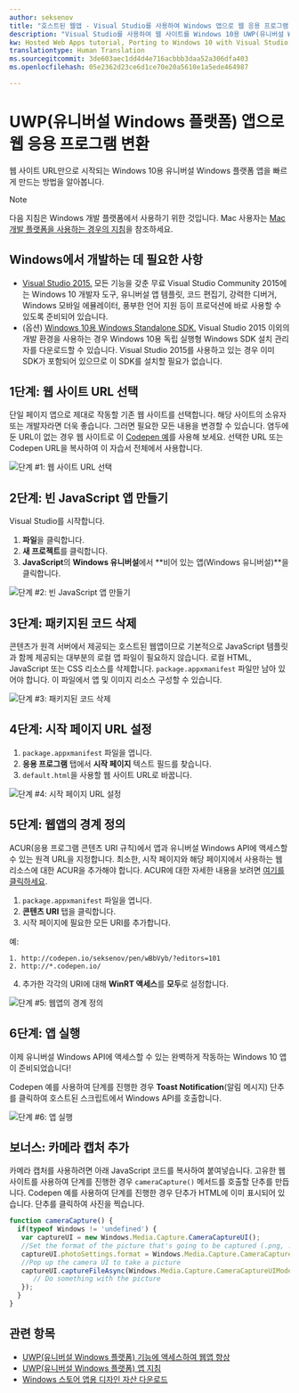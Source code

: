 ```yaml
---
author: seksenov
title: "호스트된 웹앱 - Visual Studio를 사용하여 Windows 앱으로 웹 응용 프로그램 변환"
description: "Visual Studio를 사용하여 웹 사이트를 Windows 10용 UWP(유니버설 Windows 플랫폼) 앱으로 변환합니다."
kw: Hosted Web Apps tutorial, Porting to Windows 10 with Visual Studio, How to convert website to Windows, How to add website to Windows Store, Packaging web application for Microsoft Store, Test Windows 10 native features and runtime APIs with CodePen, How to use Windows Cortana Live Tiles Built-in Camera on my Website with remote JavaScript
translationtype: Human Translation
ms.sourcegitcommit: 3de603aec1dd4d4e716acbbb3daa52a306dfa403
ms.openlocfilehash: 05e2362d23ce6d1ce70e20a5610e1a5ede464987

---
```


# UWP(유니버설 Windows 플랫폼) 앱으로 웹 응용 프로그램 변환

웹 사이트 URL만으로 시작되는 Windows 10용 유니버설 Windows 플랫폼 앱을 빠르게 만드는 방법을 알아봅니다. 

> [!NOTE]
> 다음 지침은 Windows 개발 플랫폼에서 사용하기 위한 것입니다. Mac 사용자는 [Mac 개발 플랫폼을 사용하는 경우의 지침](/hwa-create-mac.md)을 참조하세요.

## Windows에서 개발하는 데 필요한 사항

- [Visual Studio 2015.](https://www.visualstudio.com/) 모든 기능을 갖춘 무료 Visual Studio Community 2015에는 Windows 10 개발자 도구, 유니버설 앱 템플릿, 코드 편집기, 강력한 디버거, Windows 모바일 에뮬레이터, 풍부한 언어 지원 등이 프로덕션에 바로 사용할 수 있도록 준비되어 있습니다.
- (옵션) [Windows 10용 Windows Standalone SDK.](https://dev.windows.com/downloads/windows-10-sdk) Visual Studio 2015 이외의 개발 환경을 사용하는 경우 Windows 10용 독립 실행형 Windows SDK 설치 관리자를 다운로드할 수 있습니다. Visual Studio 2015를 사용하고 있는 경우 이미 SDK가 포함되어 있으므로 이 SDK를 설치할 필요가 없습니다.

## 1단계: 웹 사이트 URL 선택
단일 페이지 앱으로 제대로 작동할 기존 웹 사이트를 선택합니다. 해당 사이트의 소유자 또는 개발자라면 더욱 좋습니다. 그러면 필요한 모든 내용을 변경할 수 있습니다. 염두에 둔 URL이 없는 경우 웹 사이트로 이 [Codepen 예](http://codepen.io/seksenov/pen/wBbVyb/?editors=101)를 사용해 보세요. 선택한 URL 또는 Codepen URL을 복사하여 이 자습서 전체에서 사용합니다. 

![단계 #1: 웹 사이트 URL 선택](images/hwa-to-uwp/windows_step1.png)

## 2단계: 빈 JavaScript 앱 만들기

Visual Studio를 시작합니다.
1. **파일**을 클릭합니다.
2. **새 프로젝트**를 클릭합니다.
3. **JavaScript**의 **Windows 유니버설**에서 **비어 있는 앱(Windows 유니버설)**을 클릭합니다.

![단계 #2: 빈 JavaScript 앱 만들기](images/hwa-to-uwp/windows_step2.png)

## 3단계: 패키지된 코드 삭제

콘텐츠가 원격 서버에서 제공되는 호스트된 웹앱이므로 기본적으로 JavaScript 템플릿과 함께 제공되는 대부분의 로컬 앱 파일이 필요하지 않습니다. 로컬 HTML, JavaScript 또는 CSS 리소스를 삭제합니다. `package.appxmanifest` 파일만 남아 있어야 합니다. 이 파일에서 앱 및 이미지 리소스 구성할 수 있습니다.

![단계 #3: 패키지된 코드 삭제](images/hwa-to-uwp/windows_step3.png)

## 4단계: 시작 페이지 URL 설정

1. `package.appxmanifest` 파일을 엽니다.
2. **응용 프로그램** 탭에서 **시작 페이지** 텍스트 필드를 찾습니다.
3. `default.html`을 사용할 웹 사이트 URL로 바꿉니다.

![단계 #4: 시작 페이지 URL 설정](images/hwa-to-uwp/windows_step4.png)

## 5단계: 웹앱의 경계 정의

ACUR(응용 프로그램 콘텐츠 URI 규칙)에서 앱과 유니버설 Windows API에 액세스할 수 있는 원격 URL을 지정합니다. 최소한, 시작 페이지와 해당 페이지에서 사용하는 웹 리소스에 대한 ACUR을 추가해야 합니다. ACUR에 대한 자세한 내용을 보려면 [여기를 클릭하세요](./hwa-access-features.md#keep-your-app-secure-setting-application-content-uri-rules-acurs).
1. `package.appxmanifest` 파일을 엽니다.
2. **콘텐츠 URI** 탭을 클릭합니다.
3. 시작 페이지에 필요한 모든 URI를 추가합니다.

예:
```
1. http://codepen.io/seksenov/pen/wBbVyb/?editors=101
2. http://*.codepen.io/
```
4. 추가한 각각의 URI에 대해 **WinRT 액세스**를 **모두**로 설정합니다.

![단계 #5: 웹앱의 경계 정의](images/hwa-to-uwp/windows_step5.png)

## 6단계: 앱 실행

이제 유니버설 Windows API에 액세스할 수 있는 완벽하게 작동하는 Windows 10 앱이 준비되었습니다!

Codepen 예를 사용하여 단계를 진행한 경우 **Toast Notification**(알림 메시지) 단추를 클릭하여 호스트된 스크립트에서 Windows API를 호출합니다.

![단계 #6: 앱 실행](images/hwa-to-uwp/windows_step6.png)

## 보너스: 카메라 캡처 추가

카메라 캡처를 사용하려면 아래 JavaScript 코드를 복사하여 붙여넣습니다. 고유한 웹 사이트를 사용하여 단계를 진행한 경우 `cameraCapture()` 메서드를 호출할 단추를 만듭니다. Codepen 예를 사용하여 단계를 진행한 경우 단추가 HTML에 이미 표시되어 있습니다. 단추를 클릭하여 사진을 찍습니다.

```JavaScript
function cameraCapture() {
  if(typeof Windows != 'undefined') {
   var captureUI = new Windows.Media.Capture.CameraCaptureUI();
   //Set the format of the picture that's going to be captured (.png, .jpg, ...)
   captureUI.photoSettings.format = Windows.Media.Capture.CameraCaptureUIPhotoFormat.png;
   //Pop up the camera UI to take a picture
   captureUI.captureFileAsync(Windows.Media.Capture.CameraCaptureUIMode.photo).then(function (capturedItem) {
      // Do something with the picture
   });
  }
}
```

## 관련 항목

- [UWP(유니버설 Windows 플랫폼) 기능에 액세스하여 웹앱 향상](hwa-access-features.md)
- [UWP(유니버설 Windows 플랫폼) 앱 지침](http://go.microsoft.com/fwlink/p/?LinkID=397871)
- [Windows 스토어 앱용 디자인 자산 다운로드](https://msdn.microsoft.com/library/windows/apps/xaml/bg125377.aspx)



<!--HONumber=Jul16_HO2-->


